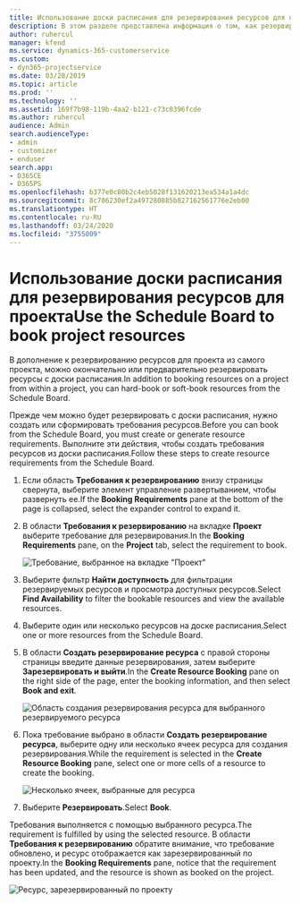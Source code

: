 ```yaml
---
title: Использование доски расписания для резервирования ресурсов для проекта
description: В этом разделе представлена информация о том, как резервировать ресурсы.
author: ruhercul
manager: kfend
ms.service: dynamics-365-customerservice
ms.custom:
- dyn365-projectservice
ms.date: 03/28/2019
ms.topic: article
ms.prod: ''
ms.technology: ''
ms.assetid: 169f7b98-119b-4aa2-b121-c73c0396fcde
ms.author: ruhercul
audience: Admin
search.audienceType:
- admin
- customizer
- enduser
search.app:
- D365CE
- D365PS
ms.openlocfilehash: b377e0c80b2c4eb5028f131620213ea534a1a4dc
ms.sourcegitcommit: 8c786230ef2a497280885b827162561776e2eb00
ms.translationtype: HT
ms.contentlocale: ru-RU
ms.lasthandoff: 03/24/2020
ms.locfileid: "3755009"
---
```

# <a name="use-the-schedule-board-to-book-project-resources"></a><span data-ttu-id="9f301-103">Использование доски расписания для резервирования ресурсов для проекта</span><span class="sxs-lookup"><span data-stu-id="9f301-103">Use the Schedule Board to book project resources</span></span>

<span data-ttu-id="9f301-104">В дополнение к резервированию ресурсов для проекта из самого проекта, можно окончательно или предварительно резервировать ресурсы с доски расписания.</span><span class="sxs-lookup"><span data-stu-id="9f301-104">In addition to booking resources on a project from within a project, you can hard-book or soft-book resources from the Schedule Board.</span></span>

<span data-ttu-id="9f301-105">Прежде чем можно будет резервировать с доски расписания, нужно создать или сформировать требования ресурсов.</span><span class="sxs-lookup"><span data-stu-id="9f301-105">Before you can book from the Schedule Board, you must create or generate resource requirements.</span></span> <span data-ttu-id="9f301-106">Выполните эти действия, чтобы создать требования ресурсов из доски расписания.</span><span class="sxs-lookup"><span data-stu-id="9f301-106">Follow these steps to create resource requirements from the Schedule Board.</span></span>

1. <span data-ttu-id="9f301-107">Если область **Требования к резервированию** внизу страницы свернута, выберите элемент управление развертыванием, чтобы развернуть ее.</span><span class="sxs-lookup"><span data-stu-id="9f301-107">If the **Booking Requirements** pane at the bottom of the page is collapsed, select the expander control to expand it.</span></span>
2. <span data-ttu-id="9f301-108">В области **Требования к резервированию** на вкладке **Проект** выберите требование для резервирования.</span><span class="sxs-lookup"><span data-stu-id="9f301-108">In the **Booking Requirements** pane, on the **Project** tab, select the requirement to book.</span></span>

    ![Требование, выбранное на вкладке "Проект"](media/Resource-Management-image73.png)

3. <span data-ttu-id="9f301-110">Выберите фильтр **Найти доступность** для фильтрации резервируемых ресурсов и просмотра доступных ресурсов.</span><span class="sxs-lookup"><span data-stu-id="9f301-110">Select **Find Availability** to filter the bookable resources and view the available resources.</span></span> 
4. <span data-ttu-id="9f301-111">Выберите один или несколько ресурсов на доске расписания.</span><span class="sxs-lookup"><span data-stu-id="9f301-111">Select one or more resources from the Schedule Board.</span></span> 
5. <span data-ttu-id="9f301-112">В области **Создать резервирование ресурса** с правой стороны страницы введите данные резервирования, затем выберите **Зарезервировать и выйти**.</span><span class="sxs-lookup"><span data-stu-id="9f301-112">In the **Create Resource Booking** pane on the right side of the page, enter the booking information, and then select **Book and exit**.</span></span>

    ![Область создания резервирования ресурса для выбранного резервируемого ресурса](media/Resource-Management-image74.png)

6. <span data-ttu-id="9f301-114">Пока требование выбрано в области **Создать резервирование ресурса**, выберите одну или несколько ячеек ресурса для создания резервирования.</span><span class="sxs-lookup"><span data-stu-id="9f301-114">While the requirement is selected in the **Create Resource Booking** pane, select one or more cells of a resource to create the booking.</span></span>

    ![Несколько ячеек, выбранные для ресурса](media/Resource-Management-image75.png)

7. <span data-ttu-id="9f301-116">Выберите **Резервировать**.</span><span class="sxs-lookup"><span data-stu-id="9f301-116">Select **Book**.</span></span>

<span data-ttu-id="9f301-117">Требования выполняется с помощью выбранного ресурса.</span><span class="sxs-lookup"><span data-stu-id="9f301-117">The requirement is fulfilled by using the selected resource.</span></span> <span data-ttu-id="9f301-118">В области **Требования к резервированию** обратите внимание, что требование обновлено, и ресурс отображается как зарезервированный по проекту.</span><span class="sxs-lookup"><span data-stu-id="9f301-118">In the **Booking Requirements** pane, notice that the requirement has been updated, and the resource is shown as booked on the project.</span></span>

![Ресурс, зарезервированный по проекту](media/Resource-Management-image76.png)
